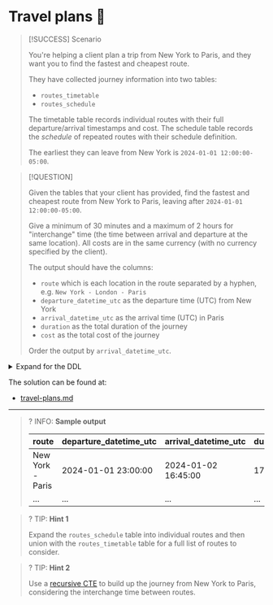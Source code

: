 # Travel plans 🚂

> [!SUCCESS] Scenario
>
> You're helping a client plan a trip from New York to Paris, and they want you to find the fastest and cheapest route.
>
> They have collected journey information into two tables:
>
> - `routes_timetable`
> - `routes_schedule`
>
> The timetable table records individual routes with their full departure/arrival timestamps and cost. The schedule table records the _schedule_ of repeated routes with their schedule definition.
>
> The earliest they can leave from New York is `2024-01-01 12:00:00-05:00`.

> [!QUESTION]
>
> Given the tables that your client has provided, find the fastest and cheapest route from New York to Paris, leaving after `2024-01-01 12:00:00-05:00`.
>
> Give a minimum of 30 minutes and a maximum of 2 hours for "interchange" time (the time between arrival and departure at the same location). All costs are in the same currency (with no currency specified by the client).
>
> The output should have the columns:
>
> - `route` which is each location in the route separated by a hyphen, e.g. `New York - London - Paris`
> - `departure_datetime_utc` as the departure time (UTC) from New York
> - `arrival_datetime_utc` as the arrival time (UTC) in Paris
> - `duration` as the total duration of the journey
> - `cost` as the total cost of the journey
>
> Order the output by `arrival_datetime_utc`.

<details>
<summary>Expand for the DDL</summary>
--8<-- "docs/challenging-sql-problems/problems/gold/travel-plans.sql"
</details>

The solution can be found at:

- [travel-plans.md](../../solutions/gold/travel-plans.md)

---

<!-- prettier-ignore -->
>? INFO: **Sample output**
>
> | route            | departure_datetime_utc | arrival_datetime_utc | duration |   cost |
> |:-----------------|:-----------------------|:---------------------|:---------|-------:|
> | New York - Paris | 2024-01-01 23:00:00    | 2024-01-02 16:45:00  | 17:45:00 | 279.00 |
> | ...              | ...                    | ...                  | ...      |    ... |

<!-- prettier-ignore -->
>? TIP: **Hint 1**
>
> Expand the `routes_schedule` table into individual routes and then union with the `routes_timetable` table for a full list of routes to consider.

<!-- prettier-ignore -->
>? TIP: **Hint 2**
>
> Use a [recursive CTE](../../../from-excel-to-sql/advanced-concepts/recursive-ctes.md) to build up the journey from New York to Paris, considering the interchange time between routes.
